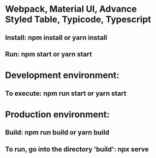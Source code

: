 # Webpack, Material UI, Advance Styled Table, Typicode, Typescript
## Install: npm install or yarn install
## Run: npm start or yarn start

# Development environment:
## To execute: npm run start or yarn start

# Production environment:
## Build: npm run build or yarn build
## To run, go into the directory 'build': npx serve
